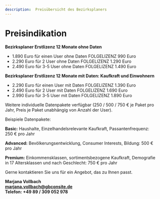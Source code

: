 ```yaml
---
description:  Preisübersicht des Bezirksplaners
---
```


# Preisindikation

**Bezirksplaner Erstlizenz 12 Monate ohne Daten**

- 1.890 Euro für einen User ohne Daten				FOLGELIZENZ 990 Euro
- 2.290 Euro für 2 User ohne Daten				FOLGELIZENZ 1.290 Euro
- 2.490 Euro für 3-5 User ohne Daten				FOLGELIZENZ 1.490 Euro


**Bezirksplaner Erstlizenz 12 Monate mit Daten: Kaufkraft und Einwohnern**

- 2.290 Euro für einen User mit Daten			FOLGELIZENZ 1.390 Euro
- 2.490 Euro für 2 User mit Daten				FOLGELIZENZ 1.690 Euro
- 2.990 Euro für 3-5 User mit Daten				FOLGELIZENZ 1.890 Euro



Weitere individuelle Datenpakete verfügbar (250 / 500 / 750 € je Paket pro Jahr, Preis je Paket unabhängig von Anzahl der User).


Beispiele Datenpakete:

**Basic:** Haushalte, Einzelhandelsrelevante Kaufkraft, Passantenfrequenz: 250 € pro Jahr

**Advanced:** Bevölkerungsentwicklung, Consumer Interests, Bildung: 500 € pro Jahr

**Premium:** Einkommensklassen, sortimentsbezogene Kaufkraft, Demografie in 17 Altersklassen und nach Geschlecht: 750 € pro Jahr



Gerne kontaktieren Sie uns für ein Angebot, das zu Ihnen passt.

**Marjana Vollbach<br>
[marjana.vollbach@gbconsite.de](mailto:marjana.vollbach@gbconsite.de)<br>
Telefon: +49 89 / 309 052 978**

